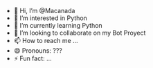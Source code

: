- 👋 Hi, I’m @Macanada
- 👀 I’m interested in Python
- 🌱 I’m currently learning Python
- 💞️ I’m looking to collaborate on my Bot Proyect
- 📫 How to reach me ...
- 😄 Pronouns: ???
- ⚡ Fun fact: ...

<!---
Macanada/Macanada is a ✨ special ✨ repository because its `README.md` (this file) appears on your GitHub profile.
You can click the Preview link to take a look at your changes.
--->

